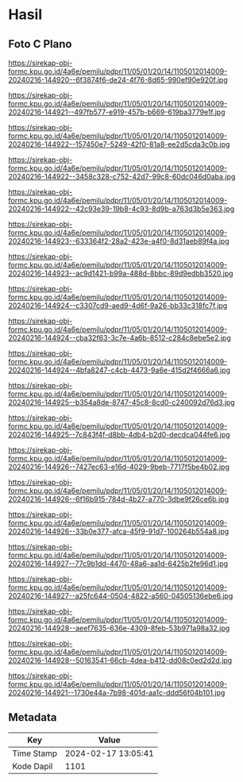 # Hasil

## Foto C Plano

https://sirekap-obj-formc.kpu.go.id/4a6e/pemilu/pdpr/11/05/01/20/14/1105012014009-20240216-144920--6f3874f6-de24-4f76-8d65-990ef90e920f.jpg

https://sirekap-obj-formc.kpu.go.id/4a6e/pemilu/pdpr/11/05/01/20/14/1105012014009-20240216-144921--497fb577-e919-457b-b669-619ba3779e1f.jpg

https://sirekap-obj-formc.kpu.go.id/4a6e/pemilu/pdpr/11/05/01/20/14/1105012014009-20240216-144922--157450e7-5249-42f0-81a8-ee2d5cda3c0b.jpg

https://sirekap-obj-formc.kpu.go.id/4a6e/pemilu/pdpr/11/05/01/20/14/1105012014009-20240216-144922--3458c328-c752-42d7-99c8-60dc046d0aba.jpg

https://sirekap-obj-formc.kpu.go.id/4a6e/pemilu/pdpr/11/05/01/20/14/1105012014009-20240216-144922--42c93e39-19b8-4c93-8d9b-a763d3b5e363.jpg

https://sirekap-obj-formc.kpu.go.id/4a6e/pemilu/pdpr/11/05/01/20/14/1105012014009-20240216-144923--633364f2-28a2-423e-a4f0-8d31aeb89f4a.jpg

https://sirekap-obj-formc.kpu.go.id/4a6e/pemilu/pdpr/11/05/01/20/14/1105012014009-20240216-144923--ac9d1421-b99a-488d-8bbc-89d9edbb3520.jpg

https://sirekap-obj-formc.kpu.go.id/4a6e/pemilu/pdpr/11/05/01/20/14/1105012014009-20240216-144924--c3307cd9-aed9-4d6f-9a26-bb33c318fc7f.jpg

https://sirekap-obj-formc.kpu.go.id/4a6e/pemilu/pdpr/11/05/01/20/14/1105012014009-20240216-144924--cba32f63-3c7e-4a6b-8512-c284c8ebe5e2.jpg

https://sirekap-obj-formc.kpu.go.id/4a6e/pemilu/pdpr/11/05/01/20/14/1105012014009-20240216-144924--4bfa8247-c4cb-4473-9a6e-415d2f4666a6.jpg

https://sirekap-obj-formc.kpu.go.id/4a6e/pemilu/pdpr/11/05/01/20/14/1105012014009-20240216-144925--b354a8de-8747-45c8-8cd0-c240092d76d3.jpg

https://sirekap-obj-formc.kpu.go.id/4a6e/pemilu/pdpr/11/05/01/20/14/1105012014009-20240216-144925--7c843f4f-d8bb-4db4-b2d0-decdca044fe6.jpg

https://sirekap-obj-formc.kpu.go.id/4a6e/pemilu/pdpr/11/05/01/20/14/1105012014009-20240216-144926--7427ec63-e16d-4029-9beb-7717f5be4b02.jpg

https://sirekap-obj-formc.kpu.go.id/4a6e/pemilu/pdpr/11/05/01/20/14/1105012014009-20240216-144926--6f16b915-784d-4b27-a770-3dbe9f26ce6b.jpg

https://sirekap-obj-formc.kpu.go.id/4a6e/pemilu/pdpr/11/05/01/20/14/1105012014009-20240216-144926--33b0e377-afca-45f9-91d7-100264b554a8.jpg

https://sirekap-obj-formc.kpu.go.id/4a6e/pemilu/pdpr/11/05/01/20/14/1105012014009-20240216-144927--77c9b1dd-4470-48a6-aa1d-6425b2fe96d1.jpg

https://sirekap-obj-formc.kpu.go.id/4a6e/pemilu/pdpr/11/05/01/20/14/1105012014009-20240216-144927--a25fc644-0504-4822-a560-04505136ebe6.jpg

https://sirekap-obj-formc.kpu.go.id/4a6e/pemilu/pdpr/11/05/01/20/14/1105012014009-20240216-144928--aeef7635-636e-4309-8feb-53b971a98a32.jpg

https://sirekap-obj-formc.kpu.go.id/4a6e/pemilu/pdpr/11/05/01/20/14/1105012014009-20240216-144928--50163541-66cb-4dea-b412-dd08c0ed2d2d.jpg

https://sirekap-obj-formc.kpu.go.id/4a6e/pemilu/pdpr/11/05/01/20/14/1105012014009-20240216-144921--1730e44a-7b98-401d-aa1c-ddd56f04b101.jpg


## Metadata

| Key        | Value               |
| ---------- | ------------------- |
| Time Stamp | 2024-02-17 13:05:41 |
| Kode Dapil | 1101                |



